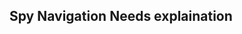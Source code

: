 <h2>Spy Navigation <span class="status refactor">Needs explaination</span></h2>

<script>
document.addEventListener('DOMContentLoaded', function() {
    (function($, showcar) {
        var stickyYStartPosition = $('.sc-spy-navigation').offset().top;
        if (document.querySelector('.markdown-sdf')) { //block temporary
            stickyYStartPosition += 275;
            var spyNavSample = document.querySelector('#spy-navigation .sample');
            var spyNavSampleOffsetBottom = spyNavSample.offsetTop + spyNavSample.offsetHeight;
            document.addEventListener('scroll', function() {
                if (window.pageYOffset > spyNavSampleOffsetBottom + 250) {
                    document.querySelector('.sc-spy-navigation').classList.remove('sc-spy-navigation--sticked');
                    document.querySelector('#page-subnav-stick').style.marginTop = '0px';
                    showcar.spyNavigation({
                        stickPosFn: (scrollTop, stickToElem, componentElem) => scrollTop > 10000000000,
                        unstickPosFn: (scrollTop, stickToElem, componentElem) => scrollTop <= 10000000000
                    });
                } else {
                    showcar.spyNavigation({
                        stickPosFn: (scrollTop, stickToElem, componentElem) => scrollTop > stickyYStartPosition,
                        unstickPosFn: (scrollTop, stickToElem, componentElem) => scrollTop <= stickyYStartPosition
                    });
                }
            })
        } else {
            showcar.spyNavigation({
                stickPosFn: (scrollTop, stickToElem, componentElem) => scrollTop > stickyYStartPosition,
                unstickPosFn: (scrollTop, stickToElem, componentElem) => scrollTop <= stickyYStartPosition
            });
        }
    })(window.Zepto, window.showcar);
})
</script>
